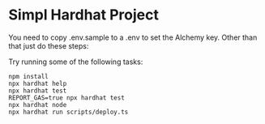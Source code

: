 # Simpl Hardhat Project

You need to copy .env.sample to a .env to set the Alchemy key. Other than that just do these steps:

Try running some of the following tasks:

```shell
npm install
npx hardhat help
npx hardhat test
REPORT_GAS=true npx hardhat test
npx hardhat node
npx hardhat run scripts/deploy.ts
```
